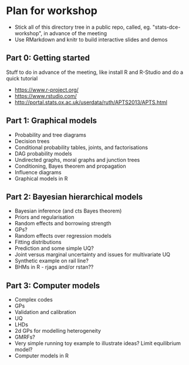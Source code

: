 # Plan for workshop

* Stick all of this directory tree in a public repo, called, eg. "stats-dce-workshop", in advance of the meeting
* Use RMarkdown and knitr to build interactive slides and demos

## Part 0: Getting started

Stuff to do in advance of the meeting, like install R and R-Studio and do a quick tutorial

* https://www.r-project.org/
* https://www.rstudio.com/
* http://portal.stats.ox.ac.uk/userdata/ruth/APTS2013/APTS.html

## Part 1: Graphical models

* Probability and tree diagrams
* Decision trees
* Conditional probability tables, joints, and factorisations
* DAG probability models
* Undirected graphs, moral graphs and junction trees
* Conditioning, Bayes theorem and propagation
* Influence diagrams
* Graphical models in R

## Part 2: Bayesian hierarchical models

* Bayesian inference (and cts Bayes theorem)
* Priors and regularisation
* Random effects and borrowing strength
* GPs?
* Random effects over regression models
* Fitting distributions
* Prediction and some simple UQ?
* Joint versus marginal uncertainty and issues for multivariate UQ
* Synthetic example on rail line?
* BHMs in R - rjags and/or rstan??

## Part 3: Computer models

* Complex codes
* GPs
* Validation and calibration
* UQ
* LHDs
* 2d GPs for modelling heterogeneity
* GMRFs?
* Very simple running toy example to illustrate ideas? Limit equilibrium model?
* Computer models in R





